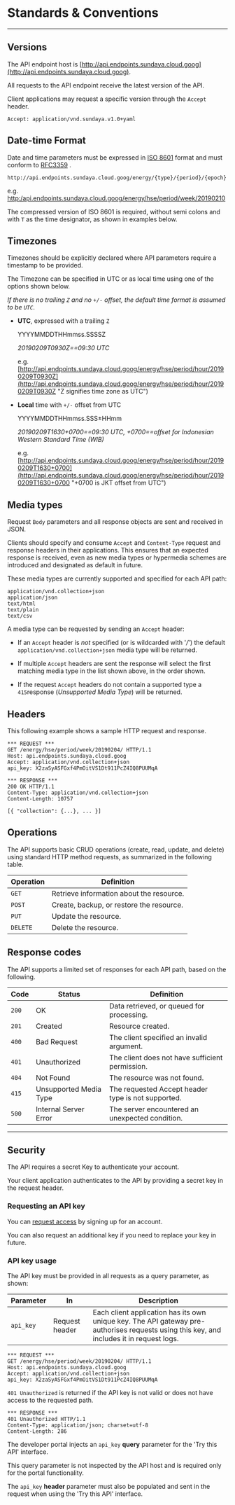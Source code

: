 # Standards & Conventions
---

## Versions
The API endpoint host is [http://api.endpoints.sundaya.cloud.goog](http://api.endpoints.sundaya.cloud.goog). 

All requests to the API endpoint receive the latest version of the API.     

Client applications may request a specific version through the `Accept` header.

    Accept: application/vnd.sundaya.v1.0+yaml

## Date-time Format
Date and time parameters must be expressed in [ISO 8601](https://en.wikipedia.org/wiki/ISO_8601) format and must conform to [RFC3359](https://tools.ietf.org/html/rfc3339) .

    http://api.endpoints.sundaya.cloud.goog/energy/{type}/{period}/{epoch}

e.g. [http:/api.endpoints.sundaya.cloud.goog/energy/hse/period/week/20190210](http:/api.endpoints.sundaya.cloud.goog/energy/hse/period/week/20190210)

The compressed version of ISO 8601 is required, without semi colons and with `T` as the time designator, as shown in examples below.

## Timezones
Timezones should be explicitly declared where API parameters require a timestamp to be provided. 

The Timezone can be specified in UTC or as local time using one of the options shown below.

*If there is no trailing `Z` and no `+/-` offset, the default time format is assumed to be `UTC`*.

- __UTC__, expressed with a trailing `Z` 

    YYYYMMDDTHHmmss.SSSSZ

    *20190209T0930Z==09:30 UTC*
    
    e.g. [http://api.endpoints.sundaya.cloud.goog/energy/hse/period/hour/20190209T0930Z](http://api.endpoints.sundaya.cloud.goog/energy/hse/period/hour/20190209T0930Z "Z signifies time zone as UTC") 

- __Local__ time with `+/-` offset from UTC
    
    YYYYMMDDTHHmmss.SSS±HHmm

    *20190209T1630+0700==09:30 UTC, +0700==offset for Indonesian Western Standard Time (WIB)*

    e.g. [http://api.endpoints.sundaya.cloud.goog/energy/hse/period/hour/20190209T1630+0700](http://api.endpoints.sundaya.cloud.goog/energy/hse/period/hour/20190209T1630+0700 "+0700 is JKT offset from  UTC")


## Media types
Request `Body` parameters and all response objects are sent and received in JSON. 

Clients should specify and consume `Accept` and `Content-Type` request and response headers in their applications. This ensures that an expected response is received, even as new media types or hypermedia schemes are introduced and designated as default in future.

These media types are currently supported and specified for each API path:

    application/vnd.collection+json
    application/json 
    text/html
    text/plain
    text/csv

A media type can be requested by sending an `Accept` header:

- If an `Accept` header is *not* specified (or is wildcarded with '*/*') the default `application/vnd.collection+json` media type will be returned. 

- If multiple `Accept` headers are sent the response will select the first matching media type in the list shown above, in the order shown.

- If the request `Accept` headers do not contain a supported type a `415`response (*Unsupported Media Type*) will be returned.


## Headers
This following example shows a sample HTTP request and response.
```
*** REQUEST ***	
GET /energy/hse/period/week/20190204/ HTTP/1.1	
Host: api.endpoints.sundaya.cloud.goog
Accept: application/vnd.collection+json	
api_key: X2zaSyASFGxf4PmOitVS1Dt911PcZ4IQ8PUUMqA
    
*** RESPONSE ***	
200 OK HTTP/1.1	
Content-Type: application/vnd.collection+json	
Content-Length: 10757	
    
[{ "collection": {...}, ... }]
```
 

## Operations
The API supports basic CRUD operations (create, read, update, and delete) using standard HTTP method requests, as summarized in the following table.

Operation | Definition
--- | --- 
`GET` | Retrieve information about the resource.
`POST` | Create, backup, or restore the resource.
`PUT` | Update the resource.
`DELETE` | Delete the resource. 

## Response codes
The API supports a limited set of responses for each API path, based on the following.

Code | Status | Definition
--- | --- | ---
`200` | OK | Data retrieved, or queued for processing.
`201` | Created | Resource created.
`400` | Bad Request | The client specified an invalid argument. 
`401` | Unauthorized | The client does not have sufficient permission. 
`404` | Not Found | The resource was not found.
`415` | Unsupported Media Type | The requested Accept header type is not supported.
`500` | Internal Server Error | The server encountered an unexpected condition.

---

## Security

The API requires a secret Key to authenticate your account. 

Your client application authenticates to the API by providing a secret key in the request header.

### Requesting an API key

You can [request access](mailto:admin@api.sundaya.com) by signing up for an account. 

You can also request an additional key if you need to replace your key in future.

### API key usage

The API key must be provided in all requests as a query parameter, as shown:

Parameter | In | Description
--- | --- | ---
`api_key` | Request header | Each client application has its own unique key. The API gateway pre-authorises requests using this key, and includes it in request logs. 

```
*** REQUEST ***	
GET /energy/hse/period/week/20190204/ HTTP/1.1	
Host: api.endpoints.sundaya.cloud.goog
Accept: application/vnd.collection+json	
api_key: X2zaSyASFGxf4PmOitVS1Dt911PcZ4IQ8PUUMqA
```

`401 Unauthorized` is returned if the API key is not valid or does not have access to the requested path.

```
*** RESPONSE ***	
401 Unauthorized HTTP/1.1	
Content-Type: application/json; charset=utf-8
Content-Length: 286
```

The developer portal injects an `api_key` **query** parameter for the 'Try this API' interface.

This query parameter is not inspected by the API host and is required only for the portal functionality. 

The `api_key` **header** parameter must also be populated and sent in the request when using the 'Try this API' interface. 
